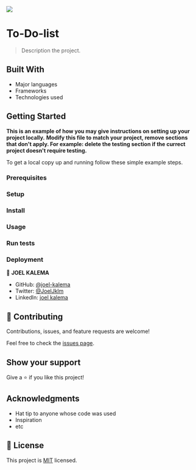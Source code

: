 ![](https://img.shields.io/badge/Microverse-blueviolet)

# To-Do-list

> Description the project.

## Built With

- Major languages
- Frameworks
- Technologies used

## Getting Started

**This is an example of how you may give instructions on setting up your project locally.**
**Modify this file to match your project, remove sections that don't apply. For example: delete the testing section if the currect project doesn't require testing.**

To get a local copy up and running follow these simple example steps.

### Prerequisites

### Setup

### Install

### Usage

### Run tests

### Deployment

👤 **JOEL KALEMA**

- GitHub: [@joel-kalema](https://github.com/joel-kalema)
- Twitter: [@JoelJklm](https://www.linkedin.com/in/joel-kalema-30518a230/)
- LinkedIn: [joel kalema](https://twitter.com/JoelJklm)

## 🤝 Contributing

Contributions, issues, and feature requests are welcome!

Feel free to check the [issues page](../../issues/).

## Show your support

Give a ⭐️ if you like this project!

## Acknowledgments

- Hat tip to anyone whose code was used
- Inspiration
- etc

## 📝 License

This project is [MIT](./MIT.md) licensed.
